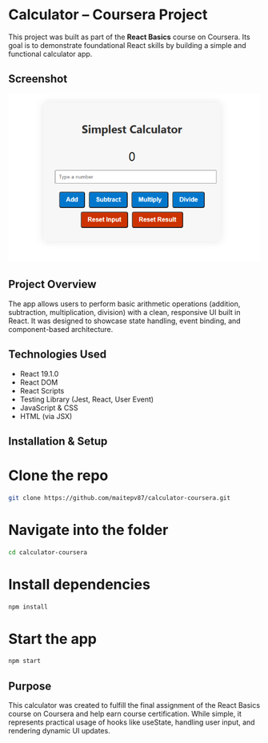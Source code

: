 # Calculator – Coursera Project

This project was built as part of the **React Basics** course on Coursera. Its goal is to demonstrate foundational React skills by building a simple and functional calculator app.

## Screenshot

![Calculator App Screenshot](./src/assets/Screenshot.png)

## Project Overview

The app allows users to perform basic arithmetic operations (addition, subtraction, multiplication, division) with a clean, responsive UI built in React. It was designed to showcase state handling, event binding, and component-based architecture.

## Technologies Used

- React 19.1.0
- React DOM
- React Scripts
- Testing Library (Jest, React, User Event)
- JavaScript & CSS
- HTML (via JSX)

## Installation & Setup

# Clone the repo

```bash
git clone https://github.com/maitepv87/calculator-coursera.git
```

# Navigate into the folder

```bash
cd calculator-coursera
```

# Install dependencies

```bash
npm install
```

# Start the app

```bash
npm start
```

## Purpose

This calculator was created to fulfill the final assignment of the React Basics course on Coursera and help earn course certification. While simple, it represents practical usage of hooks like useState, handling user input, and rendering dynamic UI updates.
